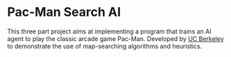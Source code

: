 # Pac-Man Search AI

This three part project aims at implementing a program that trains an AI agent to play the
classic arcade game Pac-Man. Developed by
[UC Berkeley](http://ai.berkeley.edu/project_overview.html) to demonstrate the use of
map-searching algorithms and heuristics.
